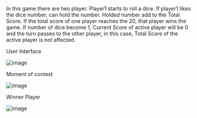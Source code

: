 In this game there are two player. Player1 starts to roll a dice. If player1 likes the dice number, can hold the number. Holded number add to the Total Score.  If the total score of one player reaches the 20, that player wins the game. If number of dice become 1, Current Score of active player will be 0 and the turn passes to the other player, in this case, Total Score of the active player is not affected.


User Interface

![image](https://user-images.githubusercontent.com/89880316/152782961-5fa6fd85-3ca4-4167-95dc-3f79086c89a3.png)

Moment of contest

![image](https://user-images.githubusercontent.com/89880316/152783031-7e6042aa-ccb7-4675-8161-7057af4aab9f.png)

Winner Player

![image](https://user-images.githubusercontent.com/89880316/152783192-67929de2-84e0-49b8-ad18-e5713782feff.png)

